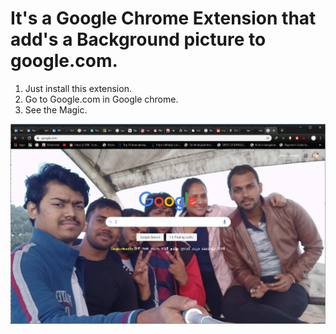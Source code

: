 # It's a Google Chrome Extension that add's a Background picture to google.com.


1. Just install this extension. 
2. Go to Google.com in Google chrome.
3. See the Magic.

![Google.com After Installing Google Friend ](https://github.com/navinbarnwal/GoogleFriend/raw/master/ins.JPG)
